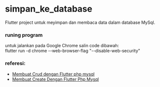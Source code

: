 # simpan_ke_database

Flutter project untuk meyimpan dan membaca data dalam database MySql.


### runing program
untuk jalankan pada Google Chrome salin code dibawah:<br>
flutter run -d chrome --web-browser-flag "--disable-web-security" 


### referesi:
- [Membuat Crud dengan Flutter php mysql](https://www.youtube.com/watch?v=2lXrs08oRlw&t=1855s&ab_channel=ITMZSCHANNEL-OFFICIAL)
- [Membuat Create Dengan Flutter Php Mysql](https://www.youtube.com/watch?v=QeUPYtGtqjE&t=1639s&ab_channel=ITMZSCHANNEL-OFFICIAL)
